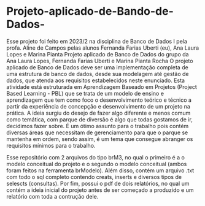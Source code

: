 # Projeto-aplicado-de-Bando-de-Dados-
Esse projeto foi feito em 2023/2 na disciplina de Banco de Dados I pela profa. Aline de Campos pelas alunos Fernanda Farias Uberti (eu), Ana Laura Lopes e Marina Pianta
Projeto aplicado de Banco de Dados do grupo da Ana Laura Lopes, Fernanda Farias Uberti e Marina Pianta Rocha 
O projeto aplicado de Banco de Dados deve ser uma implementação completa de uma estrutura de banco de
dados, desde sua modelagem até gestão de dados, que atenda aos requisitos estabelecidos neste enunciado. Esta
atividade está estruturada em Aprendizagem Baseado em Projetos (Project Based Learning - PBL) que se trata de
um modelo de ensino e aprendizagem que tem como foco o desenvolvimento teórico e técnico a partir da
experiência de concepção e desenvolvimento de um projeto na prática.
A ideia surgiu do desejo de fazer algo diferente e menos comum como temática, com parque de diversão é algo que todas gostamos de ir, decidimos fazer sobre. É um ótimo assunto para o trabalho pois contém diversas áreas que necessitam de gerenciamento para que o parque se mantenha em ordem, sendo assim, é um tema que consegue abranger os requisitos mínimos para o trabalho.

Esse repositório com 2 arquivos do tipo brM3, no qual o primeiro é a o modelo conceitual do projeto e o segundo o modelo conceitual (ambos foram feitos na ferramenta brModelo). Além disso, contém um arquivo .txt com todo o sql completo contendo creats, inserts e diversos tipos de selescts (consultas). Por fim, possui o pdf de dois relatórios, no qual um contém a ideia inicial do projeto antes de ser começado a produzido e um relatório com toda a contrução dele.
